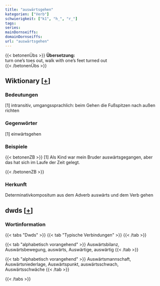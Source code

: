 ```yaml
---
title: "auswärtsgehen"
kategorien: ["Verb"]
schwierigkeit: ["k1", "h_", "r_"]
tags:
series:
mainDornseiffs:
domainDornseiffs:
url: "auswärtsgehen"
---
```


{{< betonenÜbs >}}
**Übersetzung:**  
turn one’s toes out, walk with one’s feet  turned out  
{{< /betonenÜbs >}}

## Wiktionary [[+](https://de.wiktionary.org/wiki/auswärtsgehen)]

### Bedeutungen
[1] intransitiv, umgangssprachlich: beim Gehen die Fußspitzen nach außen richten  

### Gegenwörter
[1] einwärtsgehen  

### Beispiele
{{< betonenZB >}}
[1] Als Kind war mein Bruder auswärtsgegangen, aber das hat sich im Laufe der Zeit gelegt.  

{{< /betonenZB >}}
### Herkunft
Determinativkompositum aus dem Adverb auswärts und dem Verb gehen  



## dwds [[+](https://www.dwds.de/wb/auswärtsgehen)]

### Wortinformation
{{< tabs "Dwds" >}}
{{< tab "Typische Verbindungen" >}}
{{< /tab >}}

{{< tab "alphabetisch vorangehend" >}}
Auswärtsbilanz, Auswärtsbewegung, auswärts, Auswärtige, auswärtig
{{< /tab >}}

{{< tab "alphabetisch vorangehend" >}}
Auswärtsmannschaft, Auswärtsniederlage, Auswärtspunkt, auswärtsschwach, Auswärtsschwäche
{{< /tab >}}

{{< /tabs >}}


